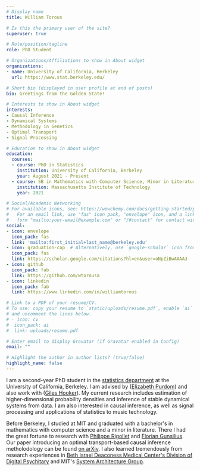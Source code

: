 ```yaml
---
# Display name
title: William Torous

# Is this the primary user of the site?
superuser: true

# Role/position/tagline
role: PhD Student

# Organizations/Affiliations to show in About widget
organizations:
- name: University of California, Berkeley
  url: https://www.stat.berkeley.edu/

# Short bio (displayed in user profile at end of posts)
bio: Greetings from the Golden State!

# Interests to show in About widget
interests:
- Causal Inference
- Dynamical Systems
- Methodology in Genetics
- Optimal Transport
- Signal Processing

# Education to show in About widget
education:
  courses:
  - course: PhD in Statistics
    institution: University of California, Berkeley
    year: August 2021 - Present
  - course: SB in Mathematics with Computer Science, Minor in Literature
    institution: Massachusetts Institute of Technology
    year: 2021

# Social/Academic Networking
# For available icons, see: https://wowchemy.com/docs/getting-started/page-builder/#icons
#   For an email link, use "fas" icon pack, "envelope" icon, and a link in the
#   form "mailto:your-email@example.com" or "/#contact" for contact widget.
social:
- icon: envelope
  icon_pack: fas
  link: 'mailto:first_initial+last_name@berkeley.edu'
- icon: graduation-cap  # Alternatively, use `google-scholar` icon from `ai` icon pack
  icon_pack: fas
  link: https://scholar.google.com/citations?hl=en&user=oNpZiBwAAAAJ
- icon: github
  icon_pack: fab
  link: https://github.com/wtorousa
- icon: linkedin
  icon_pack: fab
  link: https://www.linkedin.com/in/williamtorous

# Link to a PDF of your resume/CV.
# To use: copy your resume to `static/uploads/resume.pdf`, enable `ai` icons in `params.toml`, 
# and uncomment the lines below.
# - icon: cv
#  icon_pack: ai
#  link: uploads/resume.pdf

# Enter email to display Gravatar (if Gravatar enabled in Config)
email: ""

# Highlight the author in author lists? (true/false)
highlight_name: false
---
```


I am a second-year PhD student in the [statistics department](https://statistics.berkeley.edu/) at the University of California, Berkeley. I am advised by ([Elizabeth Purdom](https://www.stat.berkeley.edu/~epurdom/)) and also work with ([Giles Hooker](https://www.gileshooker.com/)). My current research includes estimation of higher-dimensional probability densities and inference of stable dynamical systems from data. I am also interested in causal inference, as well as signal processing and applications of statistics to music technology.

Before Berkeley, I studied at MIT and graduated with a bachelor's in mathematics with computer science and a minor in literature. There I had the great fortune to research with [Philippe Rigollet](http://www-math.mit.edu/~rigollet/) and [Florian Gunsilius](https://www.floriangunsilius.com/). Our paper introducing an optimal transport-based causal inference metholodology can be found [on arXiv](https://arxiv.org/pdf/2108.05858.pdf). I also learned tremendously from research experiences in [Beth Israel Deaconess Medical Center's Division of Digital Psychitary](https://www.digitalpsych.org/) and MIT's [System Architecture Group](http://systemarchitect.mit.edu/).   
